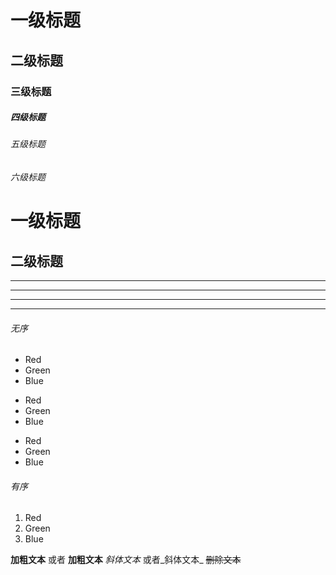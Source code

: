 # 一级标题
## 二级标题
### 三级标题
##### 四级标题
###### 五级标题
###### 六级标题

一级标题
======

二级标题
----------

***
---
___

* * *

###### 无序
- Red
- Green
- Blue

* Red
* Green
* Blue

+ Red
+ Green
+ Blue

###### 有序
1. Red
2. Green
3. Blue


**加粗文本** 或者 __加粗文本__
*斜体文本*  或者_斜体文本_
~~删除文本~~
